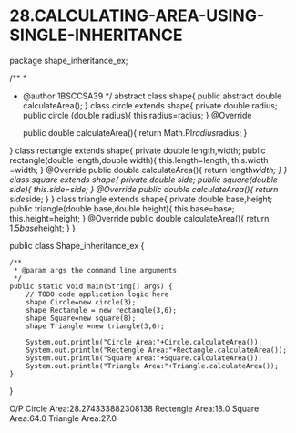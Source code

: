 # 28.CALCULATING-AREA-USING-SINGLE-INHERITANCE
package shape_inheritance_ex;

/**
 *
 * @author 1BSCCSA39
 */
abstract class shape{
    public abstract double calculateArea();
}
class circle extends shape{
    private double radius;
    public circle (double radius){
        this.radius=radius;
    }
    @Override
   
    public double calculateArea(){
        return Math.PI*radius*radius;
    }

    

}
class rectangle extends shape{
    private double length,width;
    public rectangle(double length,double width){
        this.length=length;
        this.width =width;
    }
    @Override
    public double calculateArea(){
        return length*width;
    }
}
class square extends shape{
    private double side;
    public square(double side){
        this.side=side;
    }
    @Override
    public double calculateArea(){
        return side*side;
    }
}
class triangle extends shape{
    private double base,height;
    public triangle(double base,double height){
        this.base=base;
        this.height=height;
    }
    @Override
    public double calculateArea(){
        return 1.5*base*height;
    }
}

public class Shape_inheritance_ex {

    /**
     * @param args the command line arguments
     */
    public static void main(String[] args) {
        // TODO code application logic here
        shape Circle=new circle(3);
        shape Rectangle = new rectangle(3,6);
        shape Square=new square(8);
        shape Triangle =new triangle(3,6);
        
        System.out.println("Circle Area:"+Circle.calculateArea());
        System.out.println("Rectengle Area:"+Rectangle.calculateArea());
        System.out.println("Square Area:"+Square.calculateArea());
        System.out.println("Triangle Area:"+Triangle.calculateArea());
    }
    
}

O/P
Circle Area:28.274333882308138
Rectengle Area:18.0
Square Area:64.0
Triangle Area:27.0
